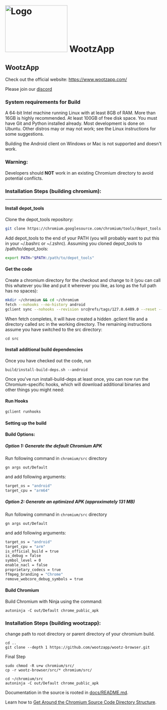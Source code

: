 # <img src="https://www.wootzapp.com/image/logo2.png" alt="Logo" width="200" height="150"> WootzApp

## WootzApp

Check out the official website: https://www.wootzapp.com/

Please join our [discord](https://discord.gg/n9dqrRzJ8V)

### System requirements for Build
A 64-bit Intel machine running Linux with at least 8GB of RAM. More than 16GB is highly recommended.
At least 100GB of free disk space.
You must have Git and Python installed already.
Most development is done on Ubuntu. Other distros may or may not work; see the Linux instructions for some suggestions.

Building the Android client on Windows or Mac is not supported and doesn't work.
### Warning:
Developers should **NOT** work in an existing Chromium directory to avoid potential conflicts.


### Installation Steps (building chromium):
<hr/>

#### Install depot_tools
Clone the depot_tools repository:

```bash
git clone https://chromium.googlesource.com/chromium/tools/depot_tools.git
```

Add depot_tools to the end of your PATH (you will probably want to put this in your ~/.bashrc or ~/.zshrc). Assuming you cloned depot_tools to /path/to/depot_tools:
```bash
export PATH="$PATH:/path/to/depot_tools"
```
#### Get the code
Create a chromium directory for the checkout and change to it (you can call this whatever you like and put it wherever you like, as long as the full path has no spaces):
```bash
mkdir ~/chromium && cd ~/chromium
fetch --nohooks --no-history android
gclient sync --nohooks --revision src@refs/tags/127.0.6489.0 --reset --upstream -D --force --no-history
```
When fetch completes, it will have created a hidden .gclient file and a directory called src in the working directory. The remaining instructions assume you have switched to the src directory:
```
cd src
```

#### Install additional build dependencies
Once you have checked out the code, run
```
build/install-build-deps.sh --android
```
Once you've run install-build-deps at least once, you can now run the Chromium-specific hooks, which will download additional binaries and other things you might need:
#### Run Hooks
```bash
gclient runhooks
```

#### Setting up the build

#### Build Options:

##### Option 1: Generate the default Chromium APK
Run following command in ```chromium/src``` directory 
```
gn args out/Default
```

and add following arguments:


```bash
target_os = "android"
target_cpu = "arm64"
```
##### Option 2: Generate an optimized APK (approximately 131 MB)

Run following command in ```chromium/src``` directory 
```
gn args out/Default
```
 and add following arguments:


```bash
target_os = "android"
target_cpu = "arm"
is_official_build = true
is_debug = false
symbol_level = 0
enable_nacl = false
proprietary_codecs = true
ffmpeg_branding = "Chrome"
remove_webcore_debug_symbols = true
```

#### Build Chromium
Build Chromium with Ninja using the command:
```
autoninja -C out/Default chrome_public_apk
```
### Installation Steps (building wootzapp):
change path to root directory or parent directory of your chromium build.
```
cd ..
git clone --depth 1 https://github.com/wootzapp/wootz-browser.git
```
Final Step
```
sudo chmod -R u+w chromium/src/
cp -r wootz-browser/src/* chromium/src/

cd ~/chromium/src
autoninja -C out/Default chrome_public_apk
```

Documentation in the source is rooted in [docs/README.md](docs/README.md).

Learn how to [Get Around the Chromium Source Code Directory
Structure](https://www.chromium.org/developers/how-tos/getting-around-the-chrome-source-code).
